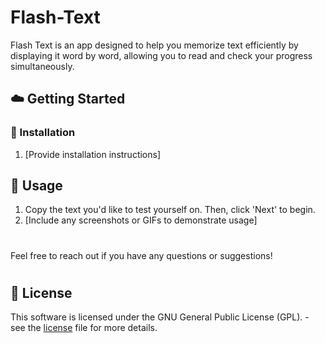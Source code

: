# Flash-Text

Flash Text is an app designed to help you memorize text efficiently by displaying it word by word, allowing you to read and check your progress simultaneously.

## ☁️ Getting Started

### 💾 Installation

1. [Provide installation instructions]

## 📑 Usage

1. Copy the text you'd like to test yourself on. Then, click 'Next' to begin.
2. [Include any screenshots or GIFs to demonstrate usage]

#
Feel free to reach out if you have any questions or suggestions!
#
## 📄 License

This software is licensed under the GNU General Public License (GPL). - see the [license](LICENSE.md) file for more details.
